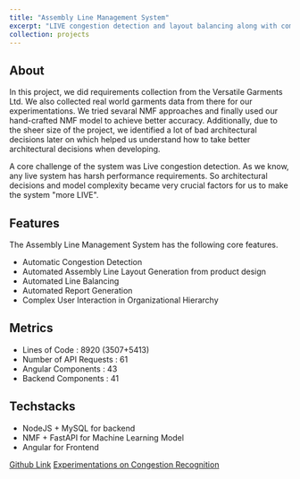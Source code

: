 ```yaml
---
title: "Assembly Line Management System"
excerpt: "LIVE congestion detection and layout balancing along with complex user interaction in a real world garments industry - Versatile Garments Ltd. <br/><img src='/images/rmg.jpg'>"
collection: projects
---
```


## About
In this project, we did requirements collection from the Versatile Garments Ltd. We also collected real world garments data from there for our experimentations. We tried sevaral NMF approaches and finally used our hand-crafted NMF model to achieve better accuracy. Additionally, due to the sheer size of the project, we identified a lot of bad architectural decisions later on which helped us understand how to take better architectural decisions when developing.

A core challenge of the system was Live congestion detection. As we know, any live system has harsh performance requirements. So architectural decisions and model complexity became very crucial factors for us to make the system "more LIVE".

## Features
The Assembly Line Management System has the following core features.
- Automatic Congestion Detection
- Automated Assembly Line Layout Generation from product design
- Automated Line Balancing
- Automated Report Generation
- Complex User Interaction in Organizational Hierarchy

## Metrics
- Lines of Code : 8920 (3507+5413)
- Number of API Requests : 61
- Angular Components : 43
- Backend Components : 41

## Techstacks
- NodeJS + MySQL for backend
- NMF + FastAPI for Machine Learning Model
- Angular for Frontend


[Github Link](https://github.com/abj-paul/Assembly-Line-Management-System)
[Experimentations on Congestion Recognition](https://github.com/abj-paul/Nonnegative-Matrix-Factorization-Experimentation)

